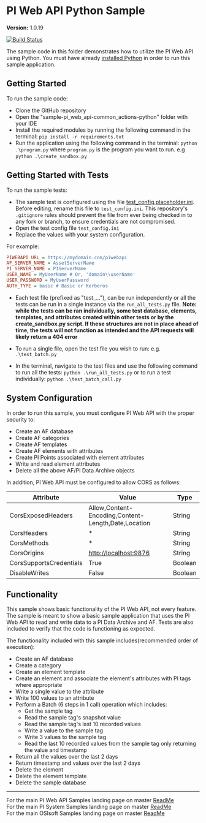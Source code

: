 # PI Web API Python Sample

**Version:** 1.0.19

[![Build Status](https://dev.azure.com/osieng/engineering/_apis/build/status/product-readiness/PI-System/osisoft.sample-pi_web_api-common_actions-python?repoName=osisoft%2Fsample-pi_web_api-common_actions-python&branchName=master)](https://dev.azure.com/osieng/engineering/_build/latest?definitionId=2663&repoName=osisoft%2Fsample-pi_web_api-common_actions-python&branchName=master)

The sample code in this folder demonstrates how to utilize the PI Web API using Python. You must have already [installed Python](https://www.python.org/downloads/) in order to run this sample application.

## Getting Started

To run the sample code:

- Clone the GitHub repository
- Open the "sample-pi_web_api-common_actions-python" folder with your IDE
- Install the required modules by running the following command in the terminal: `pip install -r requirements.txt`
- Run the application using the following command in the terminal: `python .\program.py` where `program.py` is the program you want to run. e.g `python .\create_sandbox.py`

## Getting Started with Tests

To run the sample tests:

- The sample test is configured using the file [test_config.placeholder.ini](test_config.placeholder.ini). Before editing, rename this file to `test_config.ini`. This repository's `.gitignore` rules should prevent the file from ever being checked in to any fork or branch, to ensure credentials are not compromised.
- Open the test config file `test_config.ini`
- Replace the values with your system configuration.

For example:

```ini
PIWEBAPI_URL = https://mydomain.com/piwebapi
AF_SERVER_NAME = AssetServerName
PI_SERVER_NAME = PIServerName
USER_NAME = MyUserName # Or, 'domain\\userName'
USER_PASSWORD = MyUserPassword
AUTH_TYPE = basic # Basic or Kerberos
```

- Each test file (prefixed as "test\_..."), can be run independently or all the tests can be run in a single instance via the `run_all_tests.py` file. **Note: while the tests can be ran individually, some test database, elements, templates, and attributes created within other tests or by the create_sandbox.py script. If these structures are not in place ahead of time, the tests will not function as intended and the API requests will likely return a 404 error**
- To run a single file, open the test file you wish to run: e.g. `.\test_batch.py`

- In the terminal, navigate to the test files and use the following command to run all the tests: `python .\run_all_tests.py` or to run a test individually: `python .\test_batch_call.py`

## System Configuration

In order to run this sample, you must configure PI Web API with the proper security to:

- Create an AF database
- Create AF categories
- Create AF templates
- Create AF elements with attributes
- Create PI Points associated with element attributes
- Write and read element attributes
- Delete all the above AF/PI Data Archive objects

In addition, PI Web API must be configured to allow CORS as follows:

| Attribute               | Value                                               | Type    |
| ----------------------- | --------------------------------------------------- | ------- |
| CorsExposedHeaders      | Allow,Content-Encoding,Content-Length,Date,Location | String  |
| CorsHeaders             | \*                                                  | String  |
| CorsMethods             | \*                                                  | String  |
| CorsOrigins             | [http://localhost:9876](http://localhost:9876)      | String  |
| CorsSupportsCredentials | True                                                | Boolean |
| DisableWrites           | False                                               | Boolean |

## Functionality

This sample shows basic functionality of the PI Web API, not every feature. The sample is meant to show a basic sample application that uses the PI Web API to read and write data to a PI Data Archive and AF. Tests are also included to verify that the code is functioning as expected.

The functionality included with this sample includes(recommended order of execution):

- Create an AF database
- Create a category
- Create an element template
- Create an element and associate the element's attributes with PI tags where appropriate
- Write a single value to the attribute
- Write 100 values to an attribute
- Perform a Batch (6 steps in 1 call) operation which includes:
  - Get the sample tag
  - Read the sample tag's snapshot value
  - Read the sample tag's last 10 recorded values
  - Write a value to the sample tag
  - Write 3 values to the sample tag
  - Read the last 10 recorded values from the sample tag only returning the value and timestamp
- Return all the values over the last 2 days
- Return timestamp and values over the last 2 days
- Delete the element
- Delete the element template
- Delete the sample database

---

For the main PI Web API Samples landing page on master [ReadMe](https://github.com/osisoft/OSI-Samples-PI-System/tree/master/docs/PI-Web-API-Docs)  
For the main PI System Samples landing page on master [ReadMe](https://github.com/osisoft/OSI-Samples-PI-System)  
For the main OSIsoft Samples landing page on master [ReadMe](https://github.com/osisoft/OSI-Samples)
